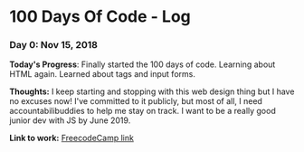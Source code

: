 # 100 Days Of Code - Log

### Day 0: Nov 15, 2018 

**Today's Progress**: Finally started the 100 days of code. Learning about HTML again. Learned about tags and input forms. 

**Thoughts:** I keep starting and stopping with this web design thing but I have no excuses now! I've committed to it publicly, but most of all, I need accountabilibuddies to help me stay on track. I want to be a really good junior dev with JS by June 2019. 

**Link to work:** [FreecodeCamp link](https://learn.freecodecamp.org/responsive-web-design/basic-html-and-html5/create-a-set-of-radio-buttons)


